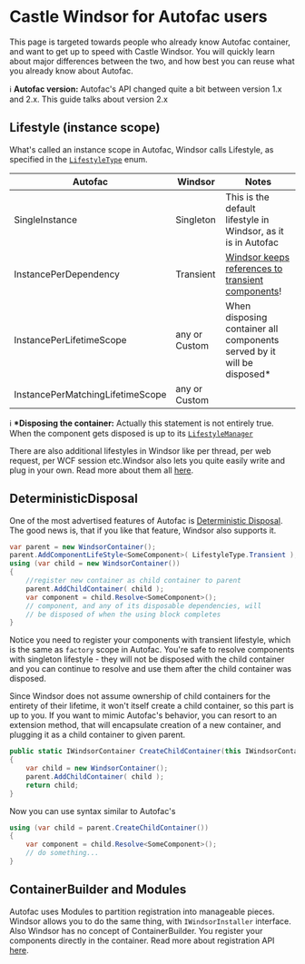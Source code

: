 # Castle Windsor for Autofac users

This page is targeted towards people who already know Autofac container, and want to get up to speed with Castle Windsor. You will quickly learn about major differences between the two, and how best you can reuse what you already know about Autofac.

:information_source: **Autofac version:** Autofac's API changed quite a bit between version 1.x and 2.x. This guide talks about version 2.x

## Lifestyle (instance scope)

What's called an instance scope in Autofac, Windsor calls Lifestyle, as specified in the [`LifestyleType`](lifestyles.md) enum.

Autofac | Windsor | Notes
------- | ------- | -----
SingleInstance | Singleton | This is the default lifestyle in Windsor, as it is in Autofac
InstancePerDependency | Transient | [Windsor keeps references to transient components](release-policy.md)!
InstancePerLifetimeScope | any or Custom | When disposing container all components served by it will be disposed*
InstancePerMatchingLifetimeScope | any or Custom |

:information_source: **\*Disposing the container:** Actually this statement is not entirely true. When the component gets disposed is up to its [`LifestyleManager`](lifestyles.md)

There are also additional lifestyles in Windsor like per thread, per web request, per WCF session etc.Windsor also lets you quite easily write and plug in your own. Read more about them all [here](lifestyles.md).

## DeterministicDisposal

One of the most advertised features of Autofac is [Deterministic Disposal](http://code.google.com/p/autofac/wiki/DeterministicDisposal). The good news is, that if you like that feature, Windsor also supports it.

```csharp
var parent = new WindsorContainer();
parent.AddComponentLifeStyle<SomeComponent>( LifestyleType.Transient );
using (var child = new WindsorContainer())
{
    //register new container as child container to parent
    parent.AddChildContainer( child );
    var component = child.Resolve<SomeComponent>();
    // component, and any of its disposable dependencies, will
    // be disposed of when the using block completes
}
```

Notice you need to register your components with transient lifestyle, which is the same as `factory` scope in Autofac.
You're safe to resolve components with singleton lifestyle - they will not be disposed with the child container and you can continue to resolve and use them after the child container was disposed.

Since Windsor does not assume ownership of child containers for the entirety of their lifetime, it won't itself create a child container, so this part is up to you. If you want to mimic Autofac's behavior, you can resort to an extension method, that will encapsulate creation of a new container, and plugging it as a child container to given parent.

```csharp
public static IWindsorContainer CreateChildContainer(this IWindsorContainer parent)
{
    var child = new WindsorContainer();
    parent.AddChildContainer( child );
    return child;
}
```

Now you can use syntax similar to Autofac's

```csharp
using (var child = parent.CreateChildContainer())
{
    var component = child.Resolve<SomeComponent>();
    // do something...
}
```

## ContainerBuilder and Modules

Autofac uses Modules to partition registration into manageable pieces. Windsor allows you to do the same thing, with `IWindsorInstaller` interface. Also Windsor has no concept of ContainerBuilder. You register your components directly in the container. Read more about registration API [here](fluent-registration-api.md).